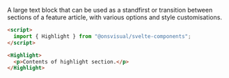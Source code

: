 A large text block that can be used as a standfirst or transition between sections of a feature article, with various options and style customisations.

<!-- prettier-ignore -->
```html
<script>
  import { Highlight } from "@onsvisual/svelte-components";
</script>

<Highlight>
  <p>Contents of highlight section.</p>
</Highlight>
```
